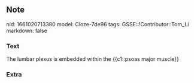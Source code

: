 ## Note
nid: 1661020713380
model: Cloze-7de96
tags: GSSE::!Contributor::Tom_Li
markdown: false

### Text
<div>
  The lumbar plexus is embedded within the {{c1::psoas major
  muscle}}
</div>

### Extra

